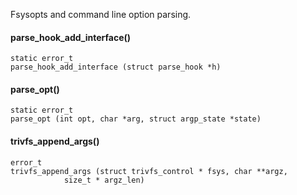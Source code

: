 Fsysopts and command line option parsing.

#### parse_hook_add_interface() ####

    static error_t
    parse_hook_add_interface (struct parse_hook *h)

#### parse_opt() ####

    static error_t
    parse_opt (int opt, char *arg, struct argp_state *state)

#### trivfs_append_args() ####

    error_t
    trivfs_append_args (struct trivfs_control * fsys, char **argz,
    		    size_t * argz_len)

